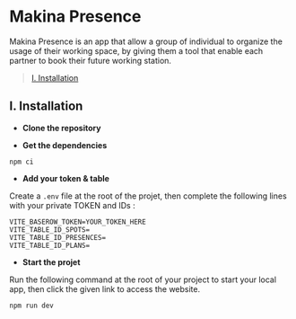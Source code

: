 # Makina Presence

Makina Presence is an app that allow a group of individual to organize the usage of their working space, by giving them a tool that enable each partner to book their future working station.

> [I. Installation](#installation)


## I. Installation

- **Clone the repository**

- **Get the dependencies**
```
npm ci
```

- **Add your token & table**

Create a `.env` file at the root of the projet, then complete the following lines with your private TOKEN and IDs :
```
VITE_BASEROW_TOKEN=YOUR_TOKEN_HERE
VITE_TABLE_ID_SPOTS=
VITE_TABLE_ID_PRESENCES=
VITE_TABLE_ID_PLANS=
```

- **Start the projet**

Run the following command at the root of your project to start your local app, then click the given link to access the website.
```
npm run dev
```